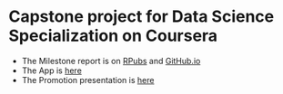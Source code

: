 # Capstone project for Data Science Specialization on Coursera

 - The Milestone report is on [RPubs](http://rpubs.com/MichaelBerger/469176) and [GitHub.io](https://vodkolav.github.io/DSS_Capstone/Week2/)  
 - The App is [here](https://michaelbergere.shinyapps.io/SlothKey/)  
 - The Promotion presentation is [here](https://vodkolav.github.io/DSS_Capstone/SlothKey/)  
